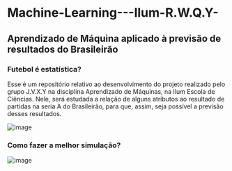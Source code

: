 # Machine-Learning---Ilum-R.W.Q.Y-

## Aprendizado de Máquina aplicado à previsão de resultados do Brasileirão

### Futebol é estatística?

Esse é um repositório relativo ao desenvolvimento do projeto realizado pelo grupo J.V.X.Y na disciplina Aprendizado de Máquinas, na Ilum Escola de Ciências. Nele, será estudada a relação de alguns atributos ao resultado de partidas na seria A do Brasileirão, para que, assim, seja possível a previsão desses resultados.

![image](https://user-images.githubusercontent.com/107067724/184998620-beb7c37b-20d5-4ec9-843a-a624387f682e.png)

### Como fazer a melhor simulação?

![image](https://user-images.githubusercontent.com/107067724/185000116-43dd76e4-e1d0-448b-be63-95d0954a14f5.gif)
